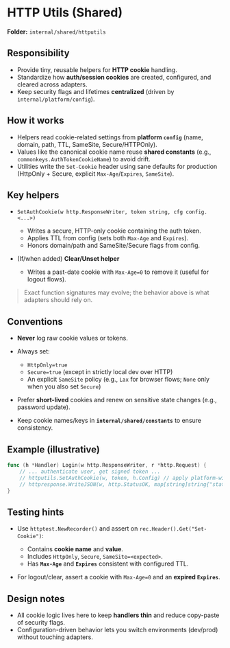 # HTTP Utils (Shared)

**Folder:** `internal/shared/httputils`

## Responsibility

* Provide tiny, reusable helpers for **HTTP cookie** handling.
* Standardize how **auth/session cookies** are created, configured, and cleared across adapters.
* Keep security flags and lifetimes **centralized** (driven by `internal/platform/config`).

## How it works

* Helpers read cookie-related settings from **platform `config`** (name, domain, path, TTL, SameSite, Secure/HTTPOnly).
* Values like the canonical cookie name reuse **shared constants** (e.g., `commonkeys.AuthTokenCookieName`) to avoid drift.
* Utilities write the `Set-Cookie` header using sane defaults for production (HttpOnly + Secure, explicit `Max-Age`/`Expires`, `SameSite`).

## Key helpers

* `SetAuthCookie(w http.ResponseWriter, token string, cfg config.<...>)`

    * Writes a secure, HTTP-only cookie containing the auth token.
    * Applies TTL from config (sets both `Max-Age` and `Expires`).
    * Honors domain/path and SameSite/Secure flags from config.
* (If/when added) **Clear/Unset helper**

    * Writes a past-date cookie with `Max-Age=0` to remove it (useful for logout flows).

> Exact function signatures may evolve; the behavior above is what adapters should rely on.

## Conventions

* **Never** log raw cookie values or tokens.
* Always set:

    * `HttpOnly=true`
    * `Secure=true` (except in strictly local dev over HTTP)
    * An explicit `SameSite` policy (e.g., `Lax` for browser flows; `None` only when you also set `Secure`)
* Prefer **short-lived** cookies and renew on sensitive state changes (e.g., password update).
* Keep cookie names/keys in **`internal/shared/constants`** to ensure consistency.

## Example (illustrative)

```go
func (h *Handler) Login(w http.ResponseWriter, r *http.Request) {
    // ... authenticate user, get signed token ...
    // httputils.SetAuthCookie(w, token, h.Config) // apply platform-wide flags
    // httpresponse.WriteJSON(w, http.StatusOK, map[string]string{"status": "ok"})
}
```

## Testing hints

* Use `httptest.NewRecorder()` and assert on `rec.Header().Get("Set-Cookie")`:

    * Contains **cookie name** and **value**.
    * Includes `HttpOnly`, `Secure`, `SameSite=<expected>`.
    * Has **`Max-Age`** and **`Expires`** consistent with configured TTL.
* For logout/clear, assert a cookie with `Max-Age=0` and an **expired `Expires`**.

## Design notes

* All cookie logic lives here to keep **handlers thin** and reduce copy-paste of security flags.
* Configuration-driven behavior lets you switch environments (dev/prod) without touching adapters.

